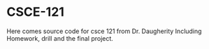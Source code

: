 # CSCE-121
Here comes source code for csce 121 from Dr. Daugherity
Including Homework, drill and the final project. 
